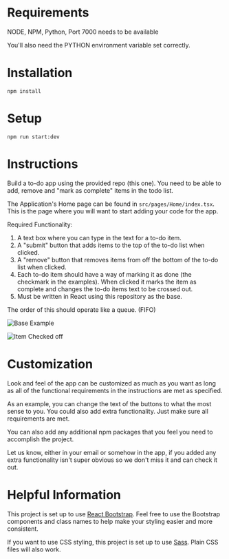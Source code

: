 # Requirements

NODE,
NPM,
Python,
Port 7000 needs to be available

You'll also need the PYTHON environment variable set correctly.

# Installation

`npm install`

# Setup

`npm run start:dev`

# Instructions
Build a to-do app using the provided repo (this one). You need to be able to add, remove and "mark as complete" items in the todo list.

The Application's Home page can be found in `src/pages/Home/index.tsx`. This is the page where you will want to start adding your code for the app.

Required Functionality:
1. A text box where you can type in the text for a to-do item.
2. A "submit" button that adds items to the top of the to-do list when clicked.
3. A "remove" button that removes items from off the bottom of the to-do list when clicked.
4. Each to-do item should have a way of marking it as done (the checkmark in the examples). When clicked it marks the item as complete and changes the to-do items text to be crossed out.
5. Must be written in React using this repository as the base.

The order of this should operate like a queue. (FIFO)

![Base Example](https://github.com/matweaver7/todo_interview_app/blob/main/readme_images/base_todo.png?raw=true)


![Item Checked off](https://github.com/matweaver7/todo_interview_app/blob/main/readme_images/todo_checked.png?raw=true)

# Customization

Look and feel of the app can be customized as much as you want as long as all of the functional requirements in the instructions are met as specified.

As an example, you can change the text of the buttons to what the most sense to you. You could also add extra functionality. Just make sure all requirements are met.

You can also add any additional npm packages that you feel you need to accomplish the project.

Let us know, either in your email or somehow in the app, if you added any extra functionality isn't super obvious so we don't miss it and can check it out.

# Helpful Information

This project is set up to use [React Bootstrap](https://react-bootstrap.github.io/). Feel free to use the Bootstrap components and class names to help make your styling easier and more consistent.

If you want to use CSS styling, this project is set up to use [Sass](https://sass-lang.com/documentation/). Plain CSS files will also work.
